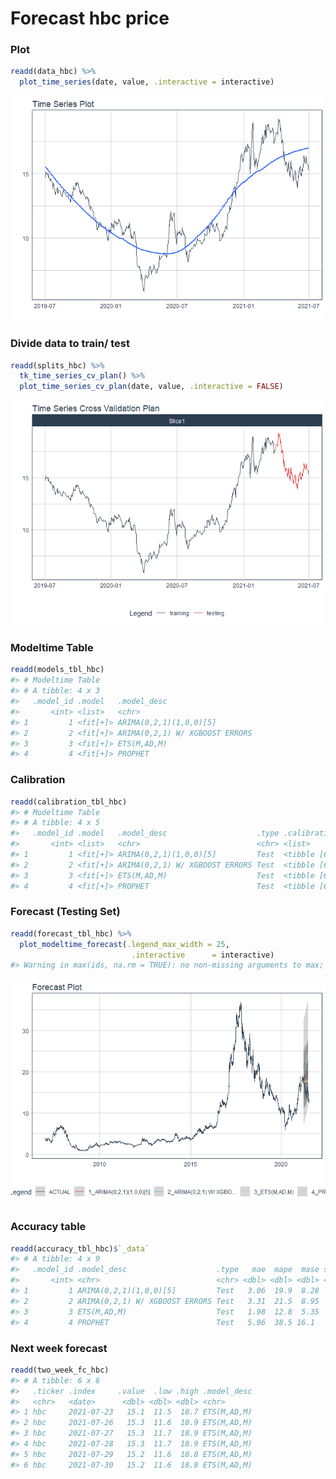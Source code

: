
# Forecast hbc price

### Plot

``` r
readd(data_hbc) %>%
  plot_time_series(date, value, .interactive = interactive)
```

![](Readme_files/figure-gfm/unnamed-chunk-2-1.png)<!-- -->

### Divide data to train/ test

``` r
readd(splits_hbc) %>%
  tk_time_series_cv_plan() %>%
  plot_time_series_cv_plan(date, value, .interactive = FALSE)
```

![](Readme_files/figure-gfm/unnamed-chunk-3-1.png)<!-- -->

### Modeltime Table

``` r
readd(models_tbl_hbc)
#> # Modeltime Table
#> # A tibble: 4 x 3
#>   .model_id .model   .model_desc                   
#>       <int> <list>   <chr>                         
#> 1         1 <fit[+]> ARIMA(0,2,1)(1,0,0)[5]        
#> 2         2 <fit[+]> ARIMA(0,2,1) W/ XGBOOST ERRORS
#> 3         3 <fit[+]> ETS(M,AD,M)                   
#> 4         4 <fit[+]> PROPHET
```

### Calibration

``` r
readd(calibration_tbl_hbc)
#> # Modeltime Table
#> # A tibble: 4 x 5
#>   .model_id .model   .model_desc                    .type .calibration_data
#>       <int> <list>   <chr>                          <chr> <list>           
#> 1         1 <fit[+]> ARIMA(0,2,1)(1,0,0)[5]         Test  <tibble [65 x 4]>
#> 2         2 <fit[+]> ARIMA(0,2,1) W/ XGBOOST ERRORS Test  <tibble [65 x 4]>
#> 3         3 <fit[+]> ETS(M,AD,M)                    Test  <tibble [65 x 4]>
#> 4         4 <fit[+]> PROPHET                        Test  <tibble [65 x 4]>
```

### Forecast (Testing Set)

``` r
readd(forecast_tbl_hbc) %>% 
  plot_modeltime_forecast(.legend_max_width = 25, 
                           .interactive      = interactive)
#> Warning in max(ids, na.rm = TRUE): no non-missing arguments to max; returning -Inf
```

![](Readme_files/figure-gfm/unnamed-chunk-6-1.png)<!-- -->

### Accuracy table

``` r
readd(accuracy_tbl_hbc)$`_data`
#> # A tibble: 4 x 9
#>   .model_id .model_desc                    .type   mae  mape  mase smape  rmse   rsq
#>       <int> <chr>                          <chr> <dbl> <dbl> <dbl> <dbl> <dbl> <dbl>
#> 1         1 ARIMA(0,2,1)(1,0,0)[5]         Test   3.06  19.9  8.28  17.6  3.45  0.43
#> 2         2 ARIMA(0,2,1) W/ XGBOOST ERRORS Test   3.31  21.5  8.95  18.9  3.73  0.44
#> 3         3 ETS(M,AD,M)                    Test   1.98  12.8  5.35  11.9  2.19  0.19
#> 4         4 PROPHET                        Test   5.96  38.5 16.1   31.2  6.5   0.46
```

### Next week forecast

``` r
readd(two_week_fc_hbc)
#> # A tibble: 6 x 6
#>   .ticker .index     .value  .low .high .model_desc
#>   <chr>   <date>      <dbl> <dbl> <dbl> <chr>      
#> 1 hbc     2021-07-23   15.1  11.5  18.7 ETS(M,AD,M)
#> 2 hbc     2021-07-26   15.3  11.6  18.9 ETS(M,AD,M)
#> 3 hbc     2021-07-27   15.3  11.7  18.9 ETS(M,AD,M)
#> 4 hbc     2021-07-28   15.3  11.7  18.9 ETS(M,AD,M)
#> 5 hbc     2021-07-29   15.2  11.6  18.8 ETS(M,AD,M)
#> 6 hbc     2021-07-30   15.2  11.6  18.8 ETS(M,AD,M)
```
